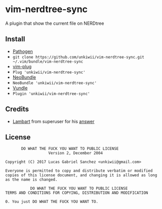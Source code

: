 # vim-nerdtree-sync

A plugin that show the current file on NERDtree

## Install

*  [Pathogen](https://github.com/tpope/vim-pathogen)
  * `git clone https://github.com/unkiwii/vim-nerdtree-sync.git ~/.vim/bundle/vim-nerdtree-sync`
*  [vim-plug](https://github.com/junegunn/vim-plug)
  * `Plug 'unkiwii/vim-nerdtree-sync'`
*  [NeoBundle](https://github.com/Shougo/neobundle.vim)
  * `NeoBundle 'unkiwii/vim-nerdtree-sync'`
*  [Vundle](https://github.com/gmarik/vundle)
  * `Plugin 'unkiwii/vim-nerdtree-sync'`

## Credits

* [Lambart](https://superuser.com/users/158390/lambart) from superuser for his [answer](https://superuser.com/questions/195022/vim-how-to-synchronize-nerdtree-with-current-opened-tab-file-path/474298#474298)

## License
```
       DO WHAT THE FUCK YOU WANT TO PUBLIC LICENSE
                   Version 2, December 2004

Copyright (C) 2017 Lucas Gabriel Sanchez <unkiwii@gmail.com>

Everyone is permitted to copy and distribute verbatim or modified
copies of this license document, and changing it is allowed as long
as the name is changed.

           DO WHAT THE FUCK YOU WANT TO PUBLIC LICENSE
TERMS AND CONDITIONS FOR COPYING, DISTRIBUTION AND MODIFICATION

0. You just DO WHAT THE FUCK YOU WANT TO.
```
